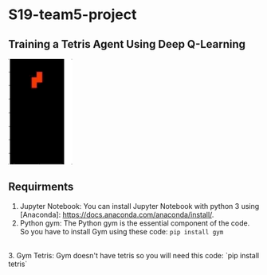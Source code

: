 # S19-team5-project


## Training a Tetris Agent Using Deep Q-Learning

![](tetirs.gif)

## Requirments 
1. Jupyter Notebook: You can install Jupyter Notebook with python 3 using [Anaconda]: https://docs.anaconda.com/anaconda/install/. 
            <br>
2. Python gym: The Python gym is the essential component of the code. So you have to install Gym using these code: `pip install gym`

 <br>
3. Gym Tetris: Gym doesn't have tetris so you will need this code: `pip install tetris`
            <br>